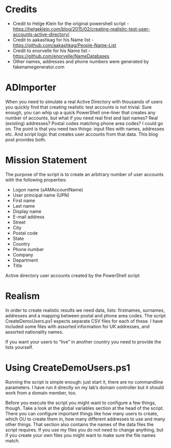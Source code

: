 # Credits
* Credit to Helge Klein for the original powershell script - https://helgeklein.com/blog/2015/02/creating-realistic-test-user-accounts-active-directory/
* Credit to aakashkag for his Name list - https://github.com/aakashkag/People-Name-List
* Credit to enorvelle for his Name list - https://github.com/enorvelle/NameDatabases
* Other names, addresses and phone numbers were generated by fakenamegenerator.com

# ADImporter
When you need to simulate a real Active Directory with thousands of users you quickly find that creating realistic test accounts is not trivial. Sure enough, you can whip up a quick PowerShell one-liner that creates any number of accounts, but what if you need real first and last names? Real (existing) addresses? Postal codes matching phone area codes? I could go on. The point is that you need two things: input files with names, addresses etc. And script logic that creates user accounts from that data. This blog post provides both.

# Mission Statement

The purpose of the script is to create an arbitrary number of user accounts with the following properties:

* Logon name (sAMAccountName)
* User principal name (UPN)
* First name
* Last name 
* Display name
* E-mail address
* Street
* City
* Postal code
* State
* Country
* Phone number
* Company
* Department
* Title


Active directory user accounts created by the PowerShell script

# Realism

In order to create realistic results we need data, lists: firstnames, surnames, addresses and a mapping between postal and phone area codes. The script CreateDemoUsers.ps1 expects separate CSV files for each of these. I have included some files with assorted information for UK addresses, and assorted nationality names.

If you want your users to “live” in another country you need to provide the lists yourself.

# Using CreateDemoUsers.ps1

Running the script is simple enough: just start it, there are no commandline parameters. I have run it directly on my lab’s domain controller but it should work from a domain member, too.

Before you execute the script you might want to configure a few things, though. Take a look at the global variables section at the head of the script.
There you can configure important things like how many users to create, which OU to create them in, how many different addresses to use and many other things. That section also contains the names of the data files the script requires. If you use my files you do not need to change anything, but if you create your own files you might want to make sure the file names match.
